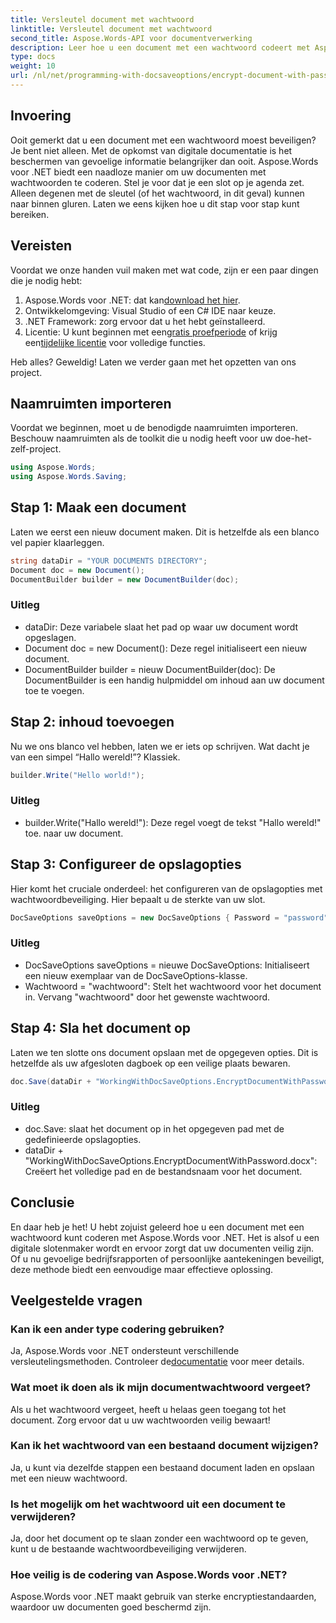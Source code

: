 ```yaml
---
title: Versleutel document met wachtwoord
linktitle: Versleutel document met wachtwoord
second_title: Aspose.Words-API voor documentverwerking
description: Leer hoe u een document met een wachtwoord codeert met Aspose.Words voor .NET in deze gedetailleerde, stapsgewijze handleiding. Beveilig uw gevoelige informatie moeiteloos.
type: docs
weight: 10
url: /nl/net/programming-with-docsaveoptions/encrypt-document-with-password/
---
```

## Invoering

Ooit gemerkt dat u een document met een wachtwoord moest beveiligen? Je bent niet alleen. Met de opkomst van digitale documentatie is het beschermen van gevoelige informatie belangrijker dan ooit. Aspose.Words voor .NET biedt een naadloze manier om uw documenten met wachtwoorden te coderen. Stel je voor dat je een slot op je agenda zet. Alleen degenen met de sleutel (of het wachtwoord, in dit geval) kunnen naar binnen gluren. Laten we eens kijken hoe u dit stap voor stap kunt bereiken.

## Vereisten

Voordat we onze handen vuil maken met wat code, zijn er een paar dingen die je nodig hebt:
1.  Aspose.Words voor .NET: dat kan[download het hier](https://releases.aspose.com/words/net/).
2. Ontwikkelomgeving: Visual Studio of een C# IDE naar keuze.
3. .NET Framework: zorg ervoor dat u het hebt geïnstalleerd.
4.  Licentie: U kunt beginnen met een[gratis proefperiode](https://releases.aspose.com/) of krijg een[tijdelijke licentie](https://purchase.aspose.com/temporary-license/) voor volledige functies.

Heb alles? Geweldig! Laten we verder gaan met het opzetten van ons project.

## Naamruimten importeren

Voordat we beginnen, moet u de benodigde naamruimten importeren. Beschouw naamruimten als de toolkit die u nodig heeft voor uw doe-het-zelf-project.

```csharp
using Aspose.Words;
using Aspose.Words.Saving;
```

## Stap 1: Maak een document

Laten we eerst een nieuw document maken. Dit is hetzelfde als een blanco vel papier klaarleggen.

```csharp
string dataDir = "YOUR DOCUMENTS DIRECTORY";
Document doc = new Document();
DocumentBuilder builder = new DocumentBuilder(doc);
```

### Uitleg

- dataDir: Deze variabele slaat het pad op waar uw document wordt opgeslagen.
- Document doc = new Document(): Deze regel initialiseert een nieuw document.
- DocumentBuilder builder = nieuw DocumentBuilder(doc): De DocumentBuilder is een handig hulpmiddel om inhoud aan uw document toe te voegen.

## Stap 2: inhoud toevoegen

Nu we ons blanco vel hebben, laten we er iets op schrijven. Wat dacht je van een simpel “Hallo wereld!”? Klassiek.

```csharp
builder.Write("Hello world!");
```

### Uitleg

- builder.Write("Hallo wereld!"): Deze regel voegt de tekst "Hallo wereld!" toe. naar uw document.

## Stap 3: Configureer de opslagopties

Hier komt het cruciale onderdeel: het configureren van de opslagopties met wachtwoordbeveiliging. Hier bepaalt u de sterkte van uw slot.

```csharp
DocSaveOptions saveOptions = new DocSaveOptions { Password = "password" };
```

### Uitleg

- DocSaveOptions saveOptions = nieuwe DocSaveOptions: Initialiseert een nieuw exemplaar van de DocSaveOptions-klasse.
- Wachtwoord = "wachtwoord": Stelt het wachtwoord voor het document in. Vervang "wachtwoord" door het gewenste wachtwoord.

## Stap 4: Sla het document op

Laten we ten slotte ons document opslaan met de opgegeven opties. Dit is hetzelfde als uw afgesloten dagboek op een veilige plaats bewaren.

```csharp
doc.Save(dataDir + "WorkingWithDocSaveOptions.EncryptDocumentWithPassword.docx", saveOptions);
```

### Uitleg

- doc.Save: slaat het document op in het opgegeven pad met de gedefinieerde opslagopties.
- dataDir + "WorkingWithDocSaveOptions.EncryptDocumentWithPassword.docx": Creëert het volledige pad en de bestandsnaam voor het document.

## Conclusie

En daar heb je het! U hebt zojuist geleerd hoe u een document met een wachtwoord kunt coderen met Aspose.Words voor .NET. Het is alsof u een digitale slotenmaker wordt en ervoor zorgt dat uw documenten veilig zijn. Of u nu gevoelige bedrijfsrapporten of persoonlijke aantekeningen beveiligt, deze methode biedt een eenvoudige maar effectieve oplossing.

## Veelgestelde vragen

### Kan ik een ander type codering gebruiken?
 Ja, Aspose.Words voor .NET ondersteunt verschillende versleutelingsmethoden. Controleer de[documentatie](https://reference.aspose.com/words/net/) voor meer details.

### Wat moet ik doen als ik mijn documentwachtwoord vergeet?
Als u het wachtwoord vergeet, heeft u helaas geen toegang tot het document. Zorg ervoor dat u uw wachtwoorden veilig bewaart!

### Kan ik het wachtwoord van een bestaand document wijzigen?
Ja, u kunt via dezelfde stappen een bestaand document laden en opslaan met een nieuw wachtwoord.

### Is het mogelijk om het wachtwoord uit een document te verwijderen?
Ja, door het document op te slaan zonder een wachtwoord op te geven, kunt u de bestaande wachtwoordbeveiliging verwijderen.

### Hoe veilig is de codering van Aspose.Words voor .NET?
Aspose.Words voor .NET maakt gebruik van sterke encryptiestandaarden, waardoor uw documenten goed beschermd zijn.